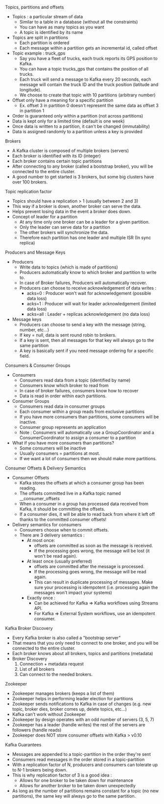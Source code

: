 Topics, partitions and offsets
  - Topics : a particular stream of data
    - Similar to a table in a database (without all the constraints)
    - You can have as many topics as you want
    - A topic is identified by its name
  - Topics are split in partitions
    - Each partition is ordered
    - Each message within a partition gets an incremental id, called offset
  - Topic example : truck_gps
    - Say you have a fleet of trucks, each truck reports its GPS position to Kafka.
    - You can have a topic trucks_gps that contains the position of all trucks.
    - Each truck will send a message to Kafka every 20 seconds, each message will contain the truck ID and the truck position (latitude and longitude).
    - We choose to create that topic with 10 partitions (arbitrary number)
  - Offset only have a meaning for a specific partition
    -  Ex. offset 3 in partition 0 doesn't represent the same data as offset 3 in partition 1
  - Order is guaranteed only within a partition (not across partitions)
  -  Data is kept only for a limited time (default is one week)
  - Once data is written to a partition, it can't be changed (immutability)
  - Data is assigned randomly to a partition unless a key is provided

Brokers
  - A Kafka cluster is composed of multiple brokers (servers)
  - Each broker is identified with its ID (integer)
  - Each broker contains certain topic partitions
  - After connecting to  any broker (called a bootstrap broker), you will be connected to the entire cluster.
  - A good number to get started is 3 brokers, but some big clusters have over 100 brokers.

Topic replication factor
  - Topics should have a replication > 1 (usually between 2 and 3)
  - This way if a broker is down, another broker can serve the data.
  - Helps prevent losing data in the event a broker does down.
  - Concept of  leader for a partition
    - At any time only one broker can be a leader for a given partition.
    - Only the leader can serve data for a partition
    - The other brokers will synchronize the data.
    - Therefore each partition has one leader and multiple ISR (In sync replica)

Producers and Message Keys
  - Producers
    - Write data to topics (which is made of partitions)
    - Producers automatically know to which broker and partition to write to.
    - In case of Broker failures, Producers will automatically recover.
    - Producers can choose to receive acknowledgement of data writes :
      - acks=0 : Producer won't wait for acknowledgement (possible data loss)
      - acks=1 : Producer will wait for leader acknowledgement (limited data loss)
      - acks=all : Leader + replicas acknowledgement (no data loss)
  - Message keys
    - Producers can choose to send a key with the message (string,  number, etc...)
    - If key = null, data is sent round robin to brokers.
    - If a key is sent, then all messages for that key will always go to the same partition
    - A key is basically sent if you need message ordering for a specific field.

Consumers & Consumer Groups
  - Consumers
    - Consumers read data from a topic (identified by name)
    - Consumers know which broker to read from
    - In case of broker failures, consumers know how to recover
    - Data is read in order within each partitions.
  - Consumer Groups
    - Consumers read data in consumer groups
    - Each consumer within a group reads from exclusive partitions
    - If you have more consumers than partitions, some consumers will be inactive.
    - Consumer group represents an application
    - Note : Consumers will automatically use a GroupCoordinator and a ConsumerCoordinator to assign a consumer to a partition
  - What if you have more consumers than partitions?
    - Some consumers will be inactive
    - Usually consumers = partitions at most.
    - If we want a lot of consumers then we should make more partitions.

Consumer Offsets & Delivery Semantics
  - Consumer Offsets
    - Kafka stores the offsets at which a consumer group has been reading.
    - The offsets committed live in a Kafka topic named __consumer_offsets
    - When a consumer in a group has processed data received from Kafka, it should be committing the offsets.
    - If a consumer dies, it will be able to read back from where it left off thanks to the committed consumer offsets!
  - Delivery semantics for consumers
    - Consumers choose when to commit offsets.
    - There are 3 delivery semantics :
      - At most once:
        - offsets are committed as soon as the message is received.
        - If the processing goes wrong, the message will be lost (it won't be read again).
      - At least once (usually preferred)
        - offsets are committed after the message is processed.
        - If the processing goes wrong, the message will be read again.
        - This can result in duplicate processing of messages. Make sure your processing is idempotent (i.e. processing again the messages won't impact your systems)
      - Exactly once :
        - Can be achieved for Kafka => Kafka workflows using Streams API.
        - For Kafka => External System workflows, use an idempotent consumer.

Kafka Broker Discovery
  - Every Kafka broker is also called a "bootstrap server"
  - That means that you only need to connect to one broker, and you will be connected to the entire cluster.
  - Each broker knows about all brokers, topics and partitions (metadata)
  - Broker Discovery
    1. Connection + metadata request
    2. List of all brokers
    3. Can connect to the needed brokers.

Zookeeper
  - Zookeeper manages brokers (keeps a list of them)
  - Zookeeper helps in performing leader election for partitions
  - Zookeeper sends notifications to Kafka in case of changes (e.g. new topic, broker dies, broker comes up,  delete topics, etc...)
  - Kafka can't work without Zookeeper
  - Zookeeper by design operates with an odd number of servers (3, 5, 7)
  - Zookeeper has a leader (handle writes) the rest of the servers are followers (handle reads)
  - Zookeeper does NOT store consumer offsets with Kafka > v0.10

Kafka Guarantees
  - Messages are appended to a topic-partition in the order they're sent
  - Consumers read messages in the order stored in a topic-partition
  - With a replication factor of N, producers and consumers can tolerate up to N-1 brokers being down.
  - This is why replication factor of 3 is a good idea :
    - Allows for one broker to be taken down for maintenance
    - Allows for another broker to be taken down unexpectedly
  - As long as the number of partitions remains constant for a topic (no new partitions), the same key will always go to the same partition.
